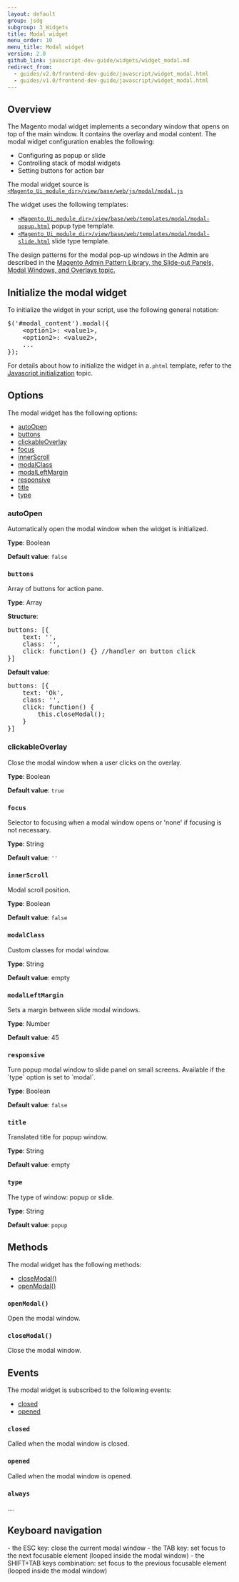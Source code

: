 ```yaml
---
layout: default
group: jsdg
subgroup: 3_Widgets
title: Modal widget
menu_order: 10
menu_title: Modal widget
version: 2.0
github_link: javascript-dev-guide/widgets/widget_modal.md
redirect_from:
  - guides/v2.0/frontend-dev-guide/javascript/widget_modal.html
  - guides/v1.0/frontend-dev-guide/javascript/widget_modal.html
---
```


<h2 id="modal_overview">Overview</h2>

The Magento modal widget implements a secondary window that opens on top of the main window. It contains the overlay and modal content. The modal widget configuration enables the following:

<ul>
<li>Configuring as popup or slide</li>
<li>Controlling stack of modal widgets</li> 
<li>Setting buttons for action bar</li>
</ul>


The modal widget source is <a href="{{site.mage2000url}}app/code/Magento/Ui/view/base/web/js/modal/modal.js" target="_blank"><code>&lt;Magento_Ui_module_dir&gt;/view/base/web/js/modal/modal.js</code></a>


The widget uses the following templates:

- <a href="{{site.mage2000url}}app/code/Magento/Ui/view/base/web/templates/modal/modal-popup.html" target="_blank"><code>&lt;Magento_Ui_module_dir&gt;/view/base/web/templates/modal/modal-popup.html</code></a> popup type template.
- <a href="{{site.mage2000url}}app/code/Magento/Ui/view/base/web/templates/modal/modal-slide.html" target="_blank"><code>&lt;Magento_Ui_module_dir&gt;/view/base/web/templates/modal/modal-slide.html</code></a> slide type template.

The design patterns for the modal pop-up windows in the Admin are described in the <a href="{{page.baseurl}}pattern-library/containers/slideouts-modals-overlays/slideouts-modals-overalys.html#modals">Magento Admin Pattern Library, the Slide-out Panels, Modal Windows, and Overlays topic.</a> 

<h2 id="modal_initialize">Initialize the modal widget</h2>

To initialize the widget in your script, use the following general notation:
<pre>
$('#modal_content').modal({
    &lt;option1&gt;: &lt;value1&gt;,
    &lt;option2&gt;: &lt;value2&gt;,
    ...
});
</pre>

For details about how to initialize the widget in a`.phtml` template, refer to the <a href="{{page.baseurl}}javascript-dev-guide/javascript/js_init.html" target="_blank">Javascript initialization</a> topic.

<h2 id="modal_options">Options</h2>
The modal widget has the following options:
<ul>
<li><a href="#modal_autoopen">autoOpen</a></li>
<li><a href="#modal_buttons">buttons</a></li>
<li><a href="#modal_clickableOverlay">clickableOverlay</a></li>
<li><a href="#modal_focus">focus</a></li>
<li><a href="#modal_innerScroll">innerScroll</a></li>
<li><a href="#modal_modalClass">modalClass</a></li>
<li><a href="#modal_modalLeftMargin">modalLeftMargin</a></li>
<li><a href="#modal_responsive">responsive</a></li>
<li><a href="#modal_title">title</a></li>
<li><a href="#modal_type">type</a></li>
</ul>


<h3 id="modal_autoopen">autoOpen</h3>
Automatically open the modal window when the widget is initialized.

**Type**: Boolean 

**Default value**: `false`

<h3 id="modal_buttons"><code>buttons</code></h3>
Array of buttons for action pane.

**Type**: Array 

**Structure**:
<pre>
buttons: [{
    text: '',
    class: '',
    click: function() {} //handler on button click
}]
</pre>

**Default value**:
<pre>
buttons: [{
    text: 'Ok',
    class: '',
    click: function() {
        this.closeModal();
    }
}]
</pre>

<h3 id="modal_clickableOverlay">clickableOverlay</h3>
Close the modal window when a user clicks on the overlay.

**Type**: Boolean 

**Default value**: `true`


<h3 id="modal_focus"><code>focus</code></h3>
Selector to focusing when a modal window opens or 'none' if focusing is not necessary.


**Type**: String 

**Default value**: `''`


<h3 id="modal_innerScroll"><code>innerScroll</code></h3>
Modal scroll position.

**Type**: Boolean 

**Default value**: `false`

<h3 id="modal_modalClass"><code>modalClass</code></h3>
Custom classes for modal window.

**Type**: String 

**Default value**: empty

<h3 id="modal_modalLeftMargin"><code>modalLeftMargin</code></h3>
Sets a margin between slide modal windows.

**Type**: Number 

**Default value**: 45

<h3 id="modal_responsive"><code>responsive</code></h3>
Turn popup modal window to slide panel on small screens. Available if the `type` option is set to `modal`.

**Type**: Boolean 

**Default value**: `false`

<h3 id="modal_title"><code>title</code></h3>
Translated title for popup window.

**Type**: String 

**Default value**: empty


<h3 id="modal_type"><code>type</code></h3>

The type of window: popup or slide.

**Type**: String 

**Default value**: `popup`

<h2 id="modal_methods">Methods</h2>
The modal widget has the following methods:
<ul>
<li><a href="#modal_close">closeModal()</a></li>
<li><a href="#modal_open">openModal()</a></li>
</ul>

<h3 id="modal_open"><code>openModal()</code></h3>
Open the modal window.


<h3 id="modal_close"><code>closeModal()</code></h3>
Close the modal window.

<h2 id="modal_events">Events</h2>

The modal widget is subscribed to the following events:
<ul>
<li><a href="#modal_closed">closed</a></li>
<li><a href="#modal_opened">opened</a></li>
</ul>

<h3 id="modal_closed"><code>closed</code></h3>
Called when the modal window is closed.

<h3 id="modal_opened"><code>opened</code></h3>
Called when the modal window is opened.

<h3 id="modal_opened"><code>always</code></h3>
....

<h2 id="key_navigation">Keyboard navigation</h2>
- the ESC key: close the current modal window
- the TAB key: set focus to the next focusable element (looped inside the modal window)
- the SHIFT+TAB keys combination: set focus to the previous focusable element (looped inside the modal window)

